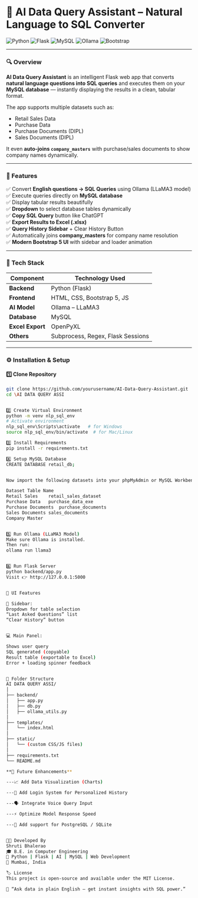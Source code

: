 # 🤖 AI Data Query Assistant – Natural Language to SQL Converter

![Python](https://img.shields.io/badge/Python-3.10+-blue?logo=python)
![Flask](https://img.shields.io/badge/Framework-Flask-lightgrey?logo=flask)
![MySQL](https://img.shields.io/badge/Database-MySQL-orange?logo=mysql)
![Ollama](https://img.shields.io/badge/AI%20Model-LLaMA3-green?logo=meta)
![Bootstrap](https://img.shields.io/badge/UI-Bootstrap%205-blueviolet?logo=bootstrap)

---

### 🔍 Overview
**AI Data Query Assistant** is an intelligent Flask web app that converts **natural language questions into SQL queries** and executes them on your **MySQL database** — instantly displaying the results in a clean, tabular format.

The app supports multiple datasets such as:
- Retail Sales Data  
- Purchase Data  
- Purchase Documents (DIPL)  
- Sales Documents (DIPL)  

It even **auto-joins `company_masters`** with purchase/sales documents to show company names dynamically.

---

### 🚀 Features
✅ Convert **English questions → SQL Queries** using Ollama (LLaMA3 model)  
✅ Execute queries directly on **MySQL database**  
✅ Display tabular results beautifully  
✅ **Dropdown** to select database tables dynamically  
✅ **Copy SQL Query** button like ChatGPT  
✅ **Export Results to Excel (.xlsx)**  
✅ **Query History Sidebar** + Clear History Button  
✅ Automatically joins **company_masters** for company name resolution  
✅ **Modern Bootstrap 5 UI** with sidebar and loader animation  

---

### 🧩 Tech Stack
| Component | Technology Used |
|------------|----------------|
| **Backend** | Python (Flask) |
| **Frontend** | HTML, CSS, Bootstrap 5, JS |
| **AI Model** | Ollama – LLaMA3 |
| **Database** | MySQL |
| **Excel Export** | OpenPyXL |
| **Others** | Subprocess, Regex, Flask Sessions |

---

### ⚙️ Installation & Setup

#### 1️⃣ Clone Repository
```bash
git clone https://github.com/yourusername/AI-Data-Query-Assistant.git
cd \AI DATA QUERY ASSI


2️⃣ Create Virtual Environment
python -m venv nlp_sql_env
# Activate environment
nlp_sql_env\Scripts\activate   # for Windows
source nlp_sql_env/bin/activate  # for Mac/Linux

3️⃣ Install Requirements
pip install -r requirements.txt

4️⃣ Setup MySQL Database
CREATE DATABASE retail_db;


Now import the following datasets into your phpMyAdmin or MySQL Workbench:

Dataset	Table Name
Retail Sales	retail_sales_dataset
Purchase Data	purchase_data_exe
Purchase Documents	purchase_documents
Sales Documents	sales_documents
Company Master	


5️⃣ Run Ollama (LLaMA3 Model)
Make sure Ollama is installed.
Then run:
ollama run llama3


6️⃣ Run Flask Server
python backend/app.py
Visit 👉 http://127.0.0.1:5000


📸 UI Features

🧭 Sidebar:
Dropdown for table selection
“Last Asked Questions” list
“Clear History” button


💻 Main Panel:

Shows user query
SQL generated (copyable)
Result table (exportable to Excel)
Error + loading spinner feedback


🧾 Folder Structure
AI DATA QUERY ASSI/
│
├── backend/
│   ├── app.py
│   ├── db.py
│   ├── ollama_utils.py
│
├── templates/
│   └── index.html
│
├── static/
│   └── (custom CSS/JS files)
│
├── requirements.txt
└── README.md

**🧠 Future Enhancements**

---📈 Add Data Visualization (Charts)

---🔐 Add Login System for Personalized History

---🗣️ Integrate Voice Query Input

---⚡ Optimize Model Response Speed

---🧩 Add support for PostgreSQL / SQLite


👩‍💻 Developed By
Shruti Bhalerao
🎓 B.E. in Computer Engineering
💬 Python | Flask | AI | MySQL | Web Development
📍 Mumbai, India

🏷️ License
This project is open-source and available under the MIT License.

🚀 “Ask data in plain English — get instant insights with SQL power.”
